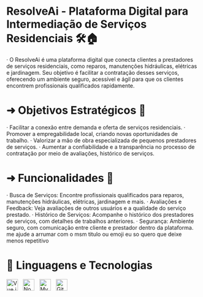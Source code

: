 # ResolveAi - Plataforma Digital para Intermediação de Serviços Residenciais 🛠️🏠

· O ResolveAi é uma plataforma digital que conecta clientes a prestadores de serviços residenciais, como reparos, manutenções hidráulicas, elétricas e jardinagem. Seu objetivo é facilitar a contratação desses serviços, oferecendo um ambiente seguro, acessível e ágil para que os clientes encontrem profissionais qualificados rapidamente. 

# ➜ Objetivos Estratégicos 🎯
· Facilitar a conexão entre demanda e oferta de serviços residenciais. 
· Promover a empregabilidade local, criando novas oportunidades de trabalho.
· Valorizar a mão de obra especializada de pequenos prestadores de serviços. · Aumentar a confiabilidade e a transparência no processo de contratação por meio de avaliações, histórico de serviços.

# ➜ Funcionalidades 🚀 
· Busca de Serviços: Encontre profissionais qualificados para reparos, manutenções hidráulicas, elétricas, jardinagem e mais. 
· Avaliações e Feedback: Veja avaliações de outros usuários e a qualidade do serviço prestado. 
· Histórico de Serviços: Acompanhe o histórico dos prestadores de serviços, com detalhes de trabalhos anteriores. 
· Segurança: Ambiente seguro, com comunicação entre cliente e prestador dentro da plataforma. me ajude a arrumar com o msm titulo ou emoji eu so quero que deixe menos repetitivo

# 🤖 Linguagens e Tecnologias

<img 
    align="left" 
    alt="Vue.js"
    title="Vue.js"
    width="30px" 
    style="padding-right: 10px;" 
    src="https://cdn.jsdelivr.net/gh/devicons/devicon@latest/icons/vuejs/vuejs-original.svg" 
/>
<img 
    align="left" 
    alt="Node.js"
    title="Node.js"
    width="30px" 
    style="padding-right: 10px;" 
    src="https://cdn.jsdelivr.net/gh/devicons/devicon@latest/icons/nodejs/nodejs-original.svg" 
/>
<img 
    align="left" 
    alt="MySQL"
    title="MySQL"
    width="30px" 
    style="padding-right: 10px;" 
    src="https://cdn.jsdelivr.net/gh/devicons/devicon@latest/icons/mysql/mysql-original.svg" 
/>

<img 
    align="left" 
    alt="Git"
    title="Git"
    width="30px" 
    style="padding-right: 10px;" 
    src="https://cdn.jsdelivr.net/gh/devicons/devicon@latest/icons/git/git-original.svg" 
/>

<br/>
<br/>

